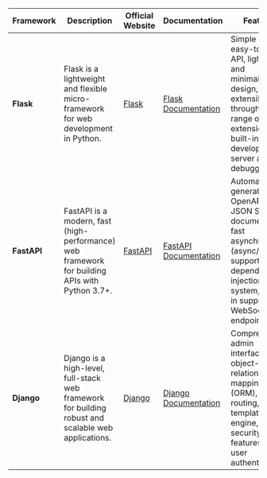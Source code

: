| Framework | Description                                                                                       | Official Website                                | Documentation                                             | Features                                                                                                                                                                       |
|-----------|---------------------------------------------------------------------------------------------------|-------------------------------------------------|-----------------------------------------------------------|--------------------------------------------------------------------------------------------------------------------------------------------------------------------------------|
| **Flask** | Flask is a lightweight and flexible micro-framework for web development in Python.                | [Flask](https://flask.palletsprojects.com/)     | [Flask Documentation](https://flask.palletsprojects.com/en/2.0.x/) | Simple and easy-to-use API, lightweight and minimalistic design, extensible through a wide range of extensions, built-in development server and debugger.                    |
| **FastAPI** | FastAPI is a modern, fast (high-performance) web framework for building APIs with Python 3.7+.   | [FastAPI](https://fastapi.tiangolo.com/)        | [FastAPI Documentation](https://fastapi.tiangolo.com/)      | Automatic generation of OpenAPI and JSON Schema documentation, fast asynchronous (async/await) support, dependency injection system, built-in support for WebSocket endpoints. |
| **Django** | Django is a high-level, full-stack web framework for building robust and scalable web applications.| [Django](https://www.djangoproject.com/)        | [Django Documentation](https://docs.djangoproject.com/en/stable/) | Comprehensive admin interface, object-relational mapping (ORM), URL routing, template engine, built-in security features and user authentication.                               |
